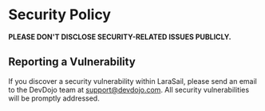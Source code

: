 # Security Policy

**PLEASE DON'T DISCLOSE SECURITY-RELATED ISSUES PUBLICLY.**

## Reporting a Vulnerability

If you discover a security vulnerability within LaraSail, please send an email to the DevDojo team at support@devdojo.com. All security vulnerabilities will be promptly addressed.
